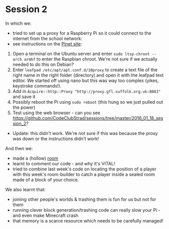 # Session 2
In which we:
 * tried to set up a proxy for a Raspberry Pi so it could connect to the internet from the school network:
  * see instructions on the [Pinet site](http://pinet.org.uk/articles/advanced/web-filtering.html#raspbian):
   1. Open a terminal on the Ubuntu server and enter `sudo ltsp-chroot --arch armhf` to enter the Raspbian chroot. We're not sure if we actually needed to do this on Debian?
   2. Enter `leafpad /etc/apt/apt.conf.d/10proxy` to create a text file of the right name in the right folder (directory) and open it with the leafpad text editor. We started off using nano but this was way too complex (yikes, keystroke commands!).
   3. Add in `Acquire::http::Proxy "http://proxy.gfl.suffolk.org.uk:8083"` and save it
   4. Possibly reboot the Pi using `sudo reboot` (this hung so we just pulled out the power)
   5. Test using the web browser - can you see https://github.com/CodeClubStrad/sessions/tree/master/2016_01_18_session_2?
  * Update: this didn't work. We're not sure if this was because the proxy was down or the instructions didn't work!

And then we:
 * made a (hollow) [room](https://arghbox.files.wordpress.com/2014/04/warehouse_a5.pdf)
 * learnt to comment our code - and why it's VITAL!
 * tried to combine last week's code on locating the position of a player with this week's room-builder to catch a player inside a sealed room made of a block of your choice.
 
We also learnt that:
 * joining other people's worlds & trashing them is fun for us but not for them
 * running clever block generation/trashing code can really slow your Pi - and even make Minecraft crash
 * that memory is a scarce resource which needs to be carefully managed!
